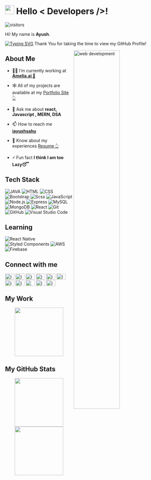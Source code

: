 
<h1><img src="https://raw.githubusercontent.com/MartinHeinz/MartinHeinz/master/wave.gif" width="30px"> Hello < Developers />! </h1>
<p align='center'>
   
![visitors](https://visitor-badge.glitch.me/badge?page_id=iayushsahu.iayushsahu)
   
</p>
<div size='20px'> Hi! My name is <strong>Ayush</strong>. 
   
   [![Typing SVG](https://readme-typing-svg.herokuapp.com?font=Fira+Code&pause=1000&width=435&lines=I+am+a+software+engineer;I+am+a+passionate+web+developer)](https://git.io/typing-svg)
   Thank You for taking the time to view my GitHub Profile! 
</div>
<div>
   <img width="55%" align="right" alt="web development" src="https://github.com/Adam-pw/Adam-pw/blob/main/animation_500_kxa883sd.gif" />
</div>
<h2> About Me</h2>

- 👨‍💻 I’m currently working at **[Amelia.ai 🤖](https://amelia.ai/)**

- 🕸️ All of my projects are available at my [Portfolio Site 👆](https://ayushsahu.netlify.app)

- 💬 Ask me about **react, Javascript , MERN, DSA**

- 📫 How to reach me [**iayushsahu**](https://www.linkedin.com/in/iayushsahu)

- 📄 Know about my experiences [Resume 👆](https://ayushsahu.netlify.app/static/media/Ayush_Sahu_Resume.6378776b.pdf)

- ⚡ Fun fact **I think I am too Lazy😴**


<h2> Tech Stack </h2>
  
   
![JAVA](https://img.shields.io/badge/-Java-444444?style=flat&logo=JAVA)
![HTML](https://img.shields.io/badge/-HTML-444444?style=flat&logo=HTML5) 
   ![CSS](https://img.shields.io/badge/-CSS-444444?style=flat&logo=CSS3&logoColor=1572B6)
   ![Bootstrap](https://img.shields.io/badge/-Bootstrap-444444?style=flat&logo=bootstrap)
![Scss](https://img.shields.io/badge/-SCSS-444444?style=flat&logo=sass)
![JavaScript](https://img.shields.io/badge/-JavaScript-444444?style=flat&logo=javascript)
![Node.js](https://img.shields.io/badge/-Node.js-444444?style=flat&logo=node.js)
![Express](https://img.shields.io/badge/-Express-444444?style=flat&logo=express)
   ![MySQL](https://img.shields.io/badge/-MySQL-444444?style=flat&logo=mysql&logoColor=F29111)
     ![MongoDB](https://img.shields.io/badge/-MongoDB-444444?style=flat&logo=mongodb)
![React](https://img.shields.io/badge/-React-444444?style=flat&logo=react)
![Git](https://img.shields.io/badge/-Git-444444?style=flat&logo=git)
![GitHub](https://img.shields.io/badge/-GitHub-444444?style=flat&logo=github)
![Visual Studio Code](https://img.shields.io/badge/-Visual%20Studio%20Code-444444?style=flat&logo=visual-studio-code&logoColor=007ACC)

## Learning 
![React Native](https://img.shields.io/badge/react_native-%2320232a.svg?style=for-the-badge&logo=react&logoColor=%2361DAFB)
![Styled Components](https://img.shields.io/badge/styled--components-DB7093?style=for-the-badge&logo=styled-components&logoColor=white)
![AWS](https://img.shields.io/badge/AWS-%23FF9900.svg?style=for-the-badge&logo=amazon-aws&logoColor=white)
![Firebase](https://img.shields.io/badge/firebase-%23039BE5.svg?style=for-the-badge&logo=firebase)



<h2> Connect with me </h2>
<a href="https://linkedin.com/in/iayushsahu" target="blank"><img align="center" src="https://raw.githubusercontent.com/rahuldkjain/github-profile-readme-generator/master/src/images/icons/Social/linked-in-alt.svg" alt="iayushsahu" height="20" width="30" /></a>
<a href="https://instagram.com/iayushsahu" target="blank"><img align="center" src="https://raw.githubusercontent.com/rahuldkjain/github-profile-readme-generator/master/src/images/icons/Social/instagram.svg" alt="iayushsahu" height="20" width="30" /></a>
<a href="https://fb.com/iayushsahu22" target="blank"><img align="center" src="https://raw.githubusercontent.com/rahuldkjain/github-profile-readme-generator/master/src/images/icons/Social/facebook.svg" alt="iayushsahu22" height="20" width="30" /></a>
<a href="https://www.hackerrank.com/iayushsahu" target="blank"><img align="center" src="https://raw.githubusercontent.com/rahuldkjain/github-profile-readme-generator/master/src/images/icons/Social/hackerrank.svg" alt="iayushsahu" height="20" width="30" /></a>
<a href="https://twitter.com/iayushsahu" target="blank"><img align="center" src="https://raw.githubusercontent.com/rahuldkjain/github-profile-readme-generator/master/src/images/icons/Social/twitter.svg" alt="iayushsahu" height="20" width="30" /></a>
<a href="https://codepen.io/iayushsahu" target="blank"><img align="center" src="https://raw.githubusercontent.com/rahuldkjain/github-profile-readme-generator/master/src/images/icons/Social/codepen.svg" alt="iayushsahu" height="20" width="30" /></a>
<a href="https://stackoverflow.com/users/iayushsahu" target="blank"><img align="center" src="https://raw.githubusercontent.com/rahuldkjain/github-profile-readme-generator/master/src/images/icons/Social/stack-overflow.svg" alt="iayushsahu" height="20" width="30" /></a>
<a href="https://codesandbox.com/iayushsahu" target="blank"><img align="center" src="https://raw.githubusercontent.com/rahuldkjain/github-profile-readme-generator/master/src/images/icons/Social/codesandbox.svg" alt="iayushsahu" height="20" width="30" /></a>
<a href="https://medium.com/@iayushsahu" target="blank"><img align="center" src="https://raw.githubusercontent.com/rahuldkjain/github-profile-readme-generator/master/src/images/icons/Social/medium.svg" alt="@iayushsahu" height="20" width="30" /></a>
<a href="https://www.youtube.com/c/iayushsahu" target="blank"><img align="center" src="https://raw.githubusercontent.com/rahuldkjain/github-profile-readme-generator/master/src/images/icons/Social/youtube.svg" alt="iayushsahu" height="20" width="30" /></a>
<a href="https://auth.geeksforgeeks.org/user/iayushsahu" target="blank"><img align="center" src="https://raw.githubusercontent.com/rahuldkjain/github-profile-readme-generator/master/src/images/icons/Social/geeks-for-geeks.svg" alt="iayushsahu" height="20" width="30" /></a>


<h2> My Work </h2>
  
   <p align="center">
<a>
 <img height="160em" src="https://github-readme-stats-eight-theta.vercel.app/api/top-langs/?username=iayushsahu&layout=compact&langs_count=8&theme=dracula&hide_border=true&date_format=M%20j%5B%2C%20Y%5D"/>
</a> </p>


<h2> My GitHub Stats </h2>

<p align="center">
<a>
                 <img height="160em" src="https://github-readme-streak-stats.herokuapp.com/?user=iayushsahu&theme=dracula&hide_border=true" />
  <img height="160em" src="https://github-readme-stats-eight-theta.vercel.app/api?username=iayushsahu&show_icons=true&theme=dracula&include_all_commits=true&count_private=true&hide_border=true"/>
  
</a>
</p>


